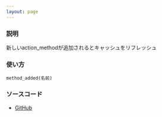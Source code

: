 ```yaml
---
layout: page
---
```


### 説明

新しいaction_methodが追加されるとキャッシュをリフレッシュ

### 使い方

    method_added(名前)

### ソースコード

- [GitHub](https://github.com/rails/rails/blob/984c3ef2775781d47efa9f541ce570daa2434a80/actioncable/lib/action_cable/channel/base.rb#L138)
